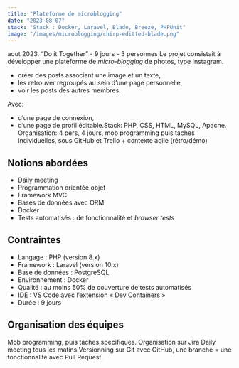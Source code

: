 ```yaml
---
title: "Plateforme de microblogging"
date: "2023-08-07"
stack: "Stack : Docker, Laravel, Blade, Breeze, PHPUnit"
image: "/images/microblogging/chirp-editted-blade.png"
---
```


aout 2023. “Do it Together” - 9 jours - 3 personnes
Le projet consistait à développer une plateforme de *micro-blogging* de photos, type Instagram. 
- créer des posts associant une image et un texte,
- les retrouver regroupés au sein d’une page personnelle,
- voir les posts des autres membres.

Avec:
- d’une page de connexion,
- d’une page de profil éditable.Stack: PHP, CSS, HTML, MySQL, Apache.
Organisation: 4 pers, 4 jours, mob programming puis taches individuelles, sous GitHub et Trello + contexte agile (rétro/démo)

## **Notions abordées**
- Daily meeting
- Programmation orientée objet
- Framework MVC
- Bases de données avec ORM
- Docker
- Tests automatisés : de fonctionnalité et *browser tests*

## **Contraintes**
- Langage : PHP (version 8.x)
- Framework : Laravel (version 10.x)
- Base de données : PostgreSQL
- Environnement : Docker
- Qualité : au moins 50% de couverture de tests automatisés
- IDE : VS Code avec l’extension « Dev Containers »
- Durée : 9 jours

## **Organisation des équipes**

Mob programming, puis tâches spécifiques. Organisation sur Jira
Daily meeting tous les matins
Versionning sur Git avec GitHub, une branche = une fonctionnalité avec Pull Request.